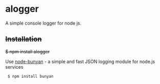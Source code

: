 # alogger

A simple console logger for node js.

## ~~Installation~~
~~$ npm install alogger~~


Use [node-bunyan](https://github.com/trentm/node-bunyan) - a simple and fast JSON logging module for node.js services
```
 $ npm install bunyan
```
